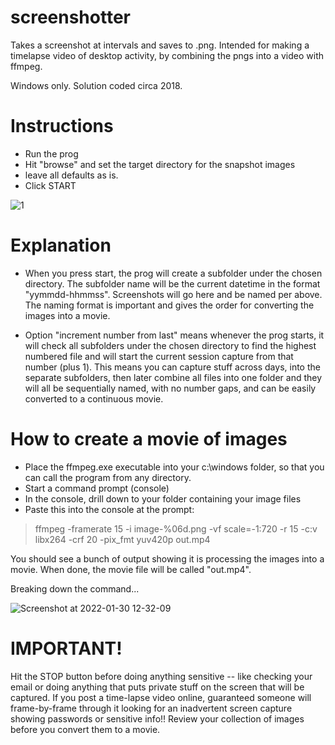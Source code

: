 # screenshotter

Takes a screenshot at intervals and saves to .png.  Intended for making a timelapse video of desktop activity, by combining the pngs into a video with ffmpeg.

Windows only.  Solution coded circa 2018.

# Instructions

- Run the prog
- Hit "browse" and set the target directory for the snapshot images
- leave all defaults as is.
- Click START

![1](https://user-images.githubusercontent.com/1931303/151686643-a62b1845-242d-4ef2-8d0e-0071de07afd4.png)

# Explanation

- When you press start, the prog will create a subfolder under the chosen directory.  The subfolder name will be the current datetime in the format "yymmdd-hhmmss".  Screenshots will go here and be named per above.  The naming format is important and gives the order for converting the images into a movie.

- Option "increment number from last" means whenever the prog starts, it will check all subfolders under the chosen directory to find the highest numbered file and will start the current session capture from that number (plus 1).  This means you can capture stuff across days, into the separate subfolders, then later combine all files into one folder and they will all be sequentially named, with no number gaps, and can be easily converted to a continuous movie.

# How to create a movie of images

- Place the ffmpeg.exe executable into your c:\windows folder, so that you can call the program from any directory.
- Start a command prompt (console)
- In the console, drill down to your folder containing your image files
- Paste this into the console at the prompt:

> ffmpeg -framerate 15 -i image-%06d.png -vf scale=-1:720 -r 15 -c:v libx264 -crf 20 -pix_fmt yuv420p out.mp4

You should see a bunch of output showing it is processing the images into a movie.  When done, the movie file will be called "out.mp4".

Breaking down the command...

![Screenshot at 2022-01-30 12-32-09](https://user-images.githubusercontent.com/1931303/151686713-f91ee89e-498d-4cac-924e-40e04191b3e1.png)

# IMPORTANT!

Hit the STOP button before doing anything sensitive -- like checking your email or doing anything that puts private stuff on the screen that will be captured.  If you post a time-lapse video online, guaranteed someone will frame-by-frame through it looking for an inadvertent screen capture showing passwords or sensitive info!!  Review your collection of images before you convert them to a movie.
